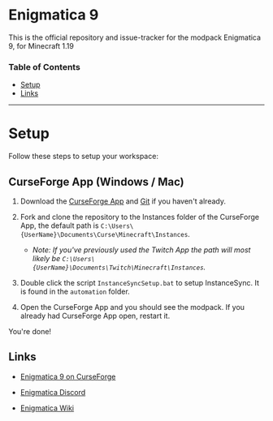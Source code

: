 # Enigmatica 9

This is the official repository and issue-tracker for the modpack Enigmatica 9, for Minecraft 1.19

### Table of Contents

-   [Setup](#setup)
-   [Links](#links)

<hr></hr>

# Setup

Follow these steps to setup your workspace:

## CurseForge App (Windows / Mac)

1. Download the [CurseForge App](https://curseforge.overwolf.com/) and [Git](https://git-scm.com/downloads) if you haven't already.
2. Fork and clone the repository to the Instances folder of the CurseForge App, the default path is `C:\Users\{UserName}\Documents\Curse\Minecraft\Instances`.

    - _Note: If you've previously used the Twitch App the path will most likely be `C:\Users\{UserName}\Documents\Twitch\Minecraft\Instances`._

3. Double click the script `InstanceSyncSetup.bat` to setup InstanceSync. It is found in the `automation` folder.
4. Open the CurseForge App and you should see the modpack. If you already had CurseForge App open, restart it.

You're done!

## Links

-   [Enigmatica 9 on CurseForge](https://www.curseforge.com/minecraft/modpacks/Enigmatica9)

-   [Enigmatica Discord](https://discord.gg/enigmatica)

-   [Enigmatica Wiki](https://wiki.enigmatica.net/)
